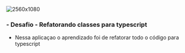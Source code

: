 ![2560x1080](https://user-images.githubusercontent.com/58606794/112049499-79041800-8b2e-11eb-84dd-f888fa0f0fb5.png)


### - Desafio - Refatorando classes para typescript

- Nessa aplicaçao o aprendizado foi de refatorar todo o código para typescript
